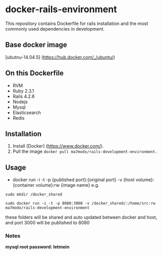 # docker-rails-environment
  This repository contains Dockerfile for rails installation and the most commonly used dependencies in development.

## Base docker image
  [ubutnu-14.04.5] (https://hub.docker.com/_/ubuntu/)

## On this Dockerfile
  - RVM
  - Ruby 2.3.1 
  - Rails 4.2.6
  - Nodejs
  - Mysql
  - Elasticsearch
  - Redis
  
## Installation 
  1. Install [Docker] (https://www.docker.com/).
  2. Pull the image 
    ```
    docker pull ma7modx/rails-development-environment.
    ```
  
## Usage
  - docker run -i -t -p {published port}:{original port} -v {host volume}:{container volume}:rw {image name}
  e.g.
  ```
  sudo mkdir /docker_shared
  
  sudo docker run -i -t -p 8080:3000 -v /docker_shared/:/home/src:rw ma7modx/rails-development-environment
  ```
  these folders will be shared and auto updated between docker and host, and port 3000 will be published to 8080

### Notes
  **mysql root password: letmein**
  
